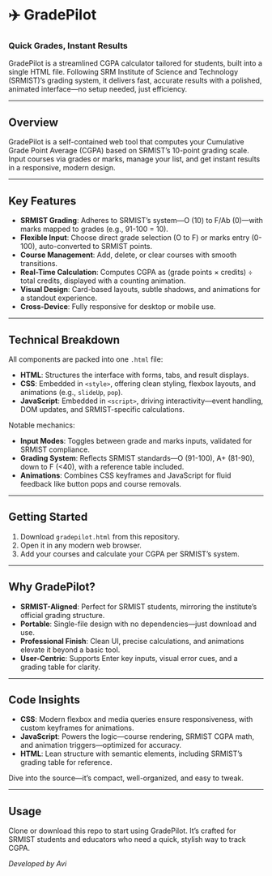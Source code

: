
# ✈️ GradePilot  
### Quick Grades, Instant Results  

GradePilot is a streamlined CGPA calculator tailored for students, built into a single HTML file. Following SRM Institute of Science and Technology (SRMIST)’s grading system, it delivers fast, accurate results with a polished, animated interface—no setup needed, just efficiency.

---

## Overview  
GradePilot is a self-contained web tool that computes your Cumulative Grade Point Average (CGPA) based on SRMIST’s 10-point grading scale. Input courses via grades or marks, manage your list, and get instant results in a responsive, modern design.

---

## Key Features  
- **SRMIST Grading**: Adheres to SRMIST’s system—O (10) to F/Ab (0)—with marks mapped to grades (e.g., 91-100 = 10).  
- **Flexible Input**: Choose direct grade selection (O to F) or marks entry (0-100), auto-converted to SRMIST points.  
- **Course Management**: Add, delete, or clear courses with smooth transitions.  
- **Real-Time Calculation**: Computes CGPA as (grade points × credits) ÷ total credits, displayed with a counting animation.  
- **Visual Design**: Card-based layouts, subtle shadows, and animations for a standout experience.  
- **Cross-Device**: Fully responsive for desktop or mobile use.  

---

## Technical Breakdown  
All components are packed into one `.html` file:  
- **HTML**: Structures the interface with forms, tabs, and result displays.  
- **CSS**: Embedded in `<style>`, offering clean styling, flexbox layouts, and animations (e.g., `slideUp`, `pop`).  
- **JavaScript**: Embedded in `<script>`, driving interactivity—event handling, DOM updates, and SRMIST-specific calculations.  

Notable mechanics:  
- **Input Modes**: Toggles between grade and marks inputs, validated for SRMIST compliance.  
- **Grading System**: Reflects SRMIST standards—O (91-100), A+ (81-90), down to F (<40), with a reference table included.  
- **Animations**: Combines CSS keyframes and JavaScript for fluid feedback like button pops and course removals.  

---

## Getting Started  
1. Download `gradepilot.html` from this repository.  
2. Open it in any modern web browser.  
3. Add your courses and calculate your CGPA per SRMIST’s system.  

---

## Why GradePilot?  
- **SRMIST-Aligned**: Perfect for SRMIST students, mirroring the institute’s official grading structure.  
- **Portable**: Single-file design with no dependencies—just download and use.  
- **Professional Finish**: Clean UI, precise calculations, and animations elevate it beyond a basic tool.  
- **User-Centric**: Supports Enter key inputs, visual error cues, and a grading table for clarity.  

---

## Code Insights  
- **CSS**: Modern flexbox and media queries ensure responsiveness, with custom keyframes for animations.  
- **JavaScript**: Powers the logic—course rendering, SRMIST CGPA math, and animation triggers—optimized for accuracy.  
- **HTML**: Lean structure with semantic elements, including SRMIST’s grading table for reference.  

Dive into the source—it’s compact, well-organized, and easy to tweak.

---

## Usage  
Clone or download this repo to start using GradePilot. It’s crafted for SRMIST students and educators who need a quick, stylish way to track CGPA.  

*Developed by Avi*
